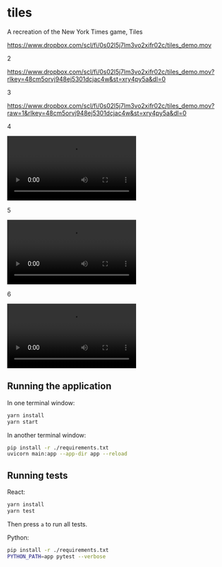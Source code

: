 # tiles

A recreation of the New York Times game, Tiles

https://www.dropbox.com/scl/fi/0s02l5j7lm3vo2xifr02c/tiles_demo.mov

2 

https://www.dropbox.com/scl/fi/0s02l5j7lm3vo2xifr02c/tiles_demo.mov?rlkey=48cm5orvj948ej5301dcjac4w&st=xry4py5a&dl=0

3

https://www.dropbox.com/scl/fi/0s02l5j7lm3vo2xifr02c/tiles_demo.mov?raw=1&rlkey=48cm5orvj948ej5301dcjac4w&st=xry4py5a&dl=0

4

<video src="https://www.dropbox.com/scl/fi/0s02l5j7lm3vo2xifr02c/tiles_demo.mov"></video>

5

<video src="https://www.dropbox.com/scl/fi/0s02l5j7lm3vo2xifr02c/tiles_demo.mov?rlkey=48cm5orvj948ej5301dcjac4w&st=xry4py5a&dl=0"></video>

6

<video src="https://www.dropbox.com/scl/fi/0s02l5j7lm3vo2xifr02c/tiles_demo.mov?raw=1&rlkey=48cm5orvj948ej5301dcjac4w&st=xry4py5a&dl=0"></video>


## Running the application

In one terminal window:

```bash
yarn install
yarn start
```

In another terminal window:

```bash
pip install -r ./requirements.txt
uvicorn main:app --app-dir app --reload
```

## Running tests

React:

```bash
yarn install
yarn test
```

Then press `a` to run all tests.

Python:

```bash
pip install -r ./requirements.txt
PYTHON_PATH=app pytest --verbose
```
